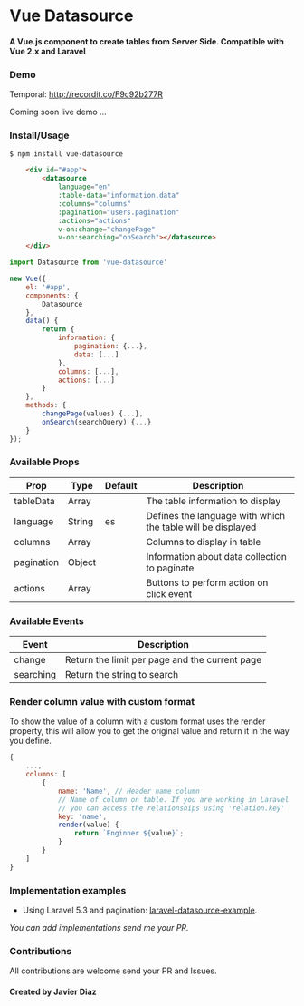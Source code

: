 # Vue Datasource
#### A Vue.js component to create tables from Server Side. Compatible with Vue 2.x and Laravel

### Demo

Temporal: http://recordit.co/F9c92b277R

Coming soon live demo ...

### Install/Usage
```
$ npm install vue-datasource
```

```html
    <div id="#app">
        <datasource
            language="en"
            :table-data="information.data"
            :columns="columns"
            :pagination="users.pagination"
            :actions="actions"
            v-on:change="changePage"
            v-on:searching="onSearch"></datasource>
    </div>
```

```javascript
import Datasource from 'vue-datasource'

new Vue({
    el: '#app',
    components: {
        Datasource
    },
    data() {
        return {
            information: {
                pagination: {...},
                data: [...]
            },
            columns: [...],
            actions: [...]
        }
    },
    methods: {
        changePage(values) {...},
        onSearch(searchQuery) {...}
    }
});
```

### Available Props
| Prop        | Type    | Default | Description                                                 |
|-------------|---------|---------|-------------------------------------------------------------|
| tableData   | Array   |         | The table information to display                            |
| language    | String  | es      | Defines the language with which the table will be displayed |
| columns     | Array   |         | Columns to display in table                                 |
| pagination  | Object  |         | Information about data collection to paginate               |
| actions     | Array   |         | Buttons to perform action on click event                    |

### Available Events
| Event       | Description                                    |
|-------------|------------------------------------------------|
| change      | Return the limit per page and the current page |
| searching   | Return the string to search                    |

### Render column value with custom format
To show the value of a column with a custom format uses the render property, this will allow you to get the original value and return it in the way you define.
```javascript
{ 
    ...,
    columns: [
        {
            name: 'Name', // Header name column
            // Name of column on table. If you are working in Laravel 
            // you can access the relationships using 'relation.key'
            key: 'name', 
            render(value) {
                return `Enginner ${value}`;
            }
        }
    ]
}
```

### Implementation examples
- Using Laravel 5.3 and pagination: [laravel-datasource-example](https://github.com/coderdiaz/laravel-datasource-example).

_You can add implementations send me your PR._

### Contributions 
All contributions are welcome send your PR and Issues.

#### Created by Javier Diaz
